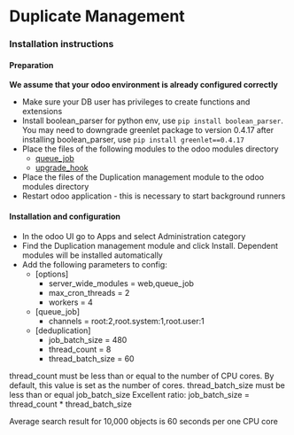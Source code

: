 # Duplicate Management

### Installation instructions
#### Preparation
**We assume that your odoo environment is already configured correctly**
- Make sure your DB user has privileges to create functions and extensions
- Install boolean_parser for python env, use ```pip install boolean_parser```. You may need to downgrade greenlet package to version 0.4.17 after installing boolean_parser, use ```pip install greenlet==0.4.17```
- Place the files of the following modules to the odoo modules directory
    - [queue_job](https://github.com/OCA/queue/tree/15.0/queue_job)
    - [upgrade_hook](https://gitlab.com/gbc-team/odoo/upgrade_hook)
- Place the files of the Duplication management module to the odoo modules directory
- Restart odoo application - this is necessary to start background runners

#### Installation and configuration
- In the odoo UI go to Apps and select Administration category
- Find the Duplication management module and click Install. Dependent modules will be installed automatically
- Add the following parameters to config:
    - [options]
        - server_wide_modules = web,queue_job
        - max_cron_threads = 2
        - workers = 4
    - [queue_job]
        - channels = root:2,root.system:1,root.user:1
    - [deduplication]
        - job_batch_size = 480
        - thread_count = 8
        - thread_batch_size = 60

thread_count must be less than or equal to the number of CPU cores. By default, this value is set as the number of cores.
thread_batch_size must be less than or equal job_batch_size
Excellent ratio: job_batch_size = thread_count * thread_batch_size

Average search result for 10,000 objects is 60 seconds per one CPU core
